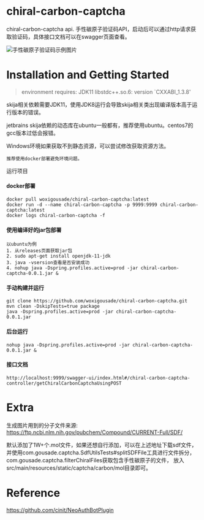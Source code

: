 # chiral-carbon-captcha

chiral-carbon-captcha api.
手性碳原子验证码API，启动后可以通过http请求获取验证码，具体接口文档可以在swagger页面查看。

![手性碳原子验证码示例图片](https://user-images.githubusercontent.com/53334104/207500151-c183e106-31f5-4afc-9276-1ca271477b73.png)

# Installation and Getting Started

> environment requires: JDK11 libstdc++.so.6: version `CXXABI_1.3.8'

skija相关依赖需要JDK11，使用JDK8运行会导致skija相关类出现编译版本高于运行版本的错误。

jetbrains skija依赖的动态库在ubuntu一般都有，推荐使用ubuntu。centos7的gcc版本过低会报错。

Windows环境如果获取不到静态资源，可以尝试修改获取资源方法。

`推荐使用docker部署避免环境问题。`

运行项目

#### docker部署

```
docker pull woxigousade/chiral-carbon-captcha:latest
docker run -d --name chiral-carbon-captcha -p 9999:9999 chiral-carbon-captcha:latest
docker logs chiral-carbon-captcha -f
```

#### 使用编译好的jar包部署

```
以ubuntu为例
1. 从releases页面获取jar包
2. sudo apt-get install openjdk-11-jdk
3. java -vsersion查看是否安装成功
4. nohup java -Dspring.profiles.active=prod -jar chiral-carbon-captcha-0.0.1.jar &
```

#### 手动构建并运行

```
git clone https://github.com/woxigousade/chiral-carbon-captcha.git
mvn clean -DskipTests=true package
java -Dspring.profiles.active=prod -jar chiral-carbon-captcha-0.0.1.jar
```

#### 后台运行

```
nohup java -Dspring.profiles.active=prod -jar chiral-carbon-captcha-0.0.1.jar &
```

#### 接口文档

```
http://localhost:9999/swagger-ui/index.html#/chiral-carbon-captcha-controller/getChiralCarbonCaptchaUsingPOST
```

# Extra
生成图片用到的分子文件来源:
https://ftp.ncbi.nlm.nih.gov/pubchem/Compound/CURRENT-Full/SDF/

默认添加了1W+个.mol文件，如果还想自行添加，可以在上述地址下载sdf文件，
并使用com.gousade.captcha.SdfUtilsTests#splitSDFFile工具进行文件拆分，
com.gousade.captcha.filterChiralFiles获取包含手性碳原子的文件，
放入src/main/resources/static/captcha/carbon/mol目录即可。

# Reference
https://github.com/cinit/NeoAuthBotPlugin

